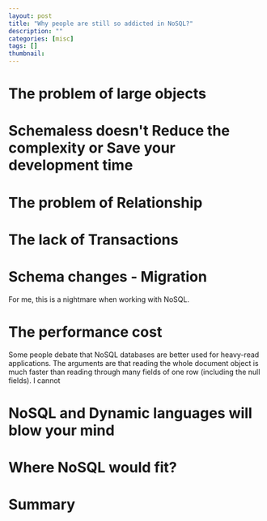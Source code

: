```yaml
---
layout: post
title: "Why people are still so addicted in NoSQL?"
description: ""
categories: [misc]
tags: []
thumbnail:
---
```




# The problem of large objects





# Schemaless doesn't Reduce the complexity or Save your development time

# The problem of Relationship

# The lack of Transactions

# Schema changes - Migration

For me, this is a nightmare when working with NoSQL.

# The performance cost

Some people debate that NoSQL databases are better used for heavy-read applications. The
arguments are that reading the whole document object is much faster than reading through many fields
of one row (including the null fields). I cannot

# NoSQL and Dynamic languages will blow your mind

# Where NoSQL would fit?

# Summary
